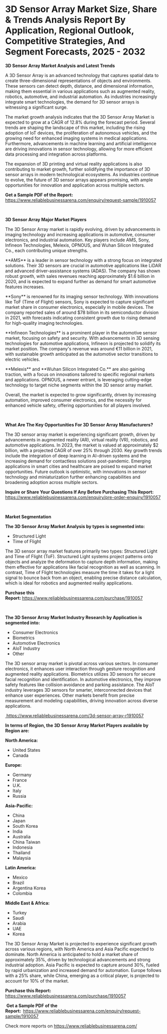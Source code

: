 <p><h1>3D Sensor Array Market Size, Share & Trends Analysis Report By Application, Regional Outlook, Competitive Strategies, And Segment Forecasts, 2025 - 2032</h1></p><p><strong>3D Sensor Array Market Analysis and Latest Trends</strong></p>
<p><p>A 3D Sensor Array is an advanced technology that captures spatial data to create three-dimensional representations of objects and environments. These sensors can detect depth, distance, and dimensional information, making them essential in various applications such as augmented reality, robotics, automotive, and industrial automation. As industries increasingly integrate smart technologies, the demand for 3D sensor arrays is witnessing a significant surge.</p><p>The market growth analysis indicates that the 3D Sensor Array Market is expected to grow at a CAGR of 12.8% during the forecast period. Several trends are shaping the landscape of this market, including the rising adoption of IoT devices, the proliferation of autonomous vehicles, and the growing need for enhanced imaging systems in medical applications. Furthermore, advancements in machine learning and artificial intelligence are driving innovations in sensor technology, allowing for more efficient data processing and integration across platforms.</p><p>The expansion of 3D printing and virtual reality applications is also contributing to market growth, further solidifying the importance of 3D sensor arrays in modern technological ecosystems. As industries continue to evolve, the future of 3D sensor arrays appears promising, with ample opportunities for innovation and application across multiple sectors.</p></p>
<p><strong>Get a Sample PDF of the Report:&nbsp;</strong> <a href="https://www.reliablebusinessarena.com/enquiry/request-sample/1910057?utm_campaign=3443&utm_medium=2&utm_source=Github&utm_content=ia&utm_term=06042025&utm_id=3d-sensor-array">https://www.reliablebusinessarena.com/enquiry/request-sample/1910057</a></p>
<p>&nbsp;</p>
<p><strong>3D Sensor Array Major Market Players</strong></p>
<p><p>The 3D Sensor Array market is rapidly evolving, driven by advancements in imaging technology and increasing applications in automotive, consumer electronics, and industrial automation. Key players include AMS, Sony, Infineon Technologies, Melexis, OPNOUS, and Wuhan Silicon Integrated Co., each contributing unique strengths.</p><p>**AMS** is a leader in sensor technology with a strong focus on integrated solutions. Their 3D sensors are crucial in automotive applications like LiDAR and advanced driver-assistance systems (ADAS). The company has shown robust growth, with sales revenues reaching approximately $1.6 billion in 2020, and is expected to expand further as demand for smart automotive features increases.</p><p>**Sony** is renowned for its imaging sensor technology. With innovations like ToF (Time of Flight) sensors, Sony is expected to capture significant market share in consumer electronics, especially in mobile devices. The company reported sales of around $78 billion in its semiconductor division in 2021, with forecasts indicating consistent growth due to rising demand for high-quality imaging technologies.</p><p>**Infineon Technologies** is a prominent player in the automotive sensor market, focusing on safety and security. With advancements in 3D sensing technologies for automotive applications, Infineon is projected to solidify its market position. The company's revenue was around €11 billion in 2021, with sustainable growth anticipated as the automotive sector transitions to electric vehicles.</p><p>**Melexis** and **Wuhan Silicon Integrated Co.** are also gaining traction, with a focus on innovations tailored to specific regional markets and applications. OPNOUS, a newer entrant, is leveraging cutting-edge technology to target niche segments within the 3D sensor array market.</p><p>Overall, the market is expected to grow significantly, driven by increasing automation, improved consumer electronics, and the necessity for enhanced vehicle safety, offering opportunities for all players involved.</p></p>
<p>&nbsp;</p>
<p><strong>What Are The Key Opportunities For 3D Sensor Array Manufacturers?</strong></p>
<p><p>The 3D sensor array market is experiencing significant growth, driven by advancements in augmented reality (AR), virtual reality (VR), robotics, and automotive applications. In 2023, the market is valued at approximately $2 billion, with a projected CAGR of over 25% through 2030. Key growth trends include the integration of deep learning in AI-driven systems and the increasing demand for contactless solutions post-pandemic. Emerging applications in smart cities and healthcare are poised to expand market opportunities. Future outlook is optimistic, with innovations in sensor technology and miniaturization further enhancing capabilities and broadening adoption across multiple sectors.</p></p>
<p><strong>Inquire or Share Your Questions If Any Before Purchasing This Report:</strong> <a href="https://www.reliablebusinessarena.com/enquiry/pre-order-enquiry/1910057?utm_campaign=3443&utm_medium=2&utm_source=Github&utm_content=ia&utm_term=06042025&utm_id=3d-sensor-array">https://www.reliablebusinessarena.com/enquiry/pre-order-enquiry/1910057</a></p>
<p>&nbsp;</p>
<p><strong>Market Segmentation</strong></p>
<p><strong>The 3D Sensor Array Market Analysis by types is segmented into:</strong></p>
<p><ul><li>Structured Light</li><li>Time of Flight</li></ul></p>
<p><p>The 3D sensor array market features primarily two types: Structured Light and Time of Flight (ToF). Structured Light systems project patterns onto objects and analyze the deformation to capture depth information, making them effective for applications like facial recognition as well as scanning. In contrast, Time of Flight technologies measure the time it takes for a light signal to bounce back from an object, enabling precise distance calculation, which is ideal for robotics and augmented reality applications.</p></p>
<p><strong>Purchase this Report:&nbsp;</strong><a href="https://www.reliablebusinessarena.com/purchase/1910057?utm_campaign=3443&utm_medium=2&utm_source=Github&utm_content=ia&utm_term=06042025&utm_id=3d-sensor-array">https://www.reliablebusinessarena.com/purchase/1910057</a></p>
<p>&nbsp;</p>
<p><strong>The 3D Sensor Array Market Industry Research by Application is segmented into:</strong></p>
<p><ul><li>Consumer Electronics</li><li>Biometrics</li><li>Automotive Electronics</li><li>AIoT Industry</li><li>Other</li></ul></p>
<p><p>The 3D sensor array market is pivotal across various sectors. In consumer electronics, it enhances user interaction through gesture recognition and augmented reality applications. Biometrics utilizes 3D sensors for secure facial recognition and identification. In automotive electronics, they improve safety features like collision avoidance and parking assistance. The AIoT industry leverages 3D sensors for smarter, interconnected devices that enhance user experiences. Other markets benefit from precise measurement and modeling capabilities, driving innovation across diverse applications.</p></p>
<p><a href="https://www.reliablebusinessarena.com/3d-sensor-array-r1910057?utm_campaign=3443&utm_medium=2&utm_source=Github&utm_content=ia&utm_term=06042025&utm_id=3d-sensor-array">&nbsp;https://www.reliablebusinessarena.com/3d-sensor-array-r1910057</a></p>
<p><strong>In terms of Region, the 3D Sensor Array Market Players available by Region are:</strong></p>
<p>
    <p> <strong> North America: </strong>
        <ul>
            <li>United States</li>
            <li>Canada</li>
        </ul>
        </p> 
    <p> <strong> Europe: </strong>
        <ul>
            <li>Germany</li>
            <li>France</li>
            <li>U.K.</li>
            <li>Italy</li>
            <li>Russia</li>
        </ul>
        </p> 
    <p> <strong> Asia-Pacific: </strong>
        <ul>
            <li>China</li>
            <li>Japan</li>
            <li>South Korea</li>
            <li>India</li>
            <li>Australia</li>
            <li>China Taiwan</li>
            <li>Indonesia</li>
            <li>Thailand</li>
            <li>Malaysia</li>
        </ul>
        </p> 
    <p> <strong> Latin America: </strong>
        <ul>
            <li>Mexico</li>
            <li>Brazil</li>
            <li>Argentina Korea</li>
            <li>Colombia</li>
        </ul>
        </p> 
    <p> <strong> Middle East & Africa: </strong>
        <ul>
            <li>Turkey</li>
            <li>Saudi</li>
            <li>Arabia</li>
            <li>UAE</li>
            <li>Korea</li>
        </ul>
    </p>
    </p>
<p><p>The 3D Sensor Array Market is projected to experience significant growth across various regions, with North America and Asia Pacific expected to dominate. North America is anticipated to hold a market share of approximately 35%, driven by technological advancements and strong industrial adoption. Asia Pacific is expected to capture around 30%, fueled by rapid urbanization and increased demand for automation. Europe follows with a 25% share, while China, emerging as a critical player, is projected to account for 10% of the market.</p></p>
<p><strong>Purchase this Report: </strong><a href="https://www.reliablebusinessarena.com/purchase/1910057?utm_campaign=3443&utm_medium=2&utm_source=Github&utm_content=ia&utm_term=06042025&utm_id=3d-sensor-array">https://www.reliablebusinessarena.com/purchase/1910057</a></p>
<p>&nbsp;<strong>Get a Sample PDF of the Report:&nbsp;&nbsp;</strong><a href="https://www.reliablebusinessarena.com/enquiry/request-sample/1910057?utm_campaign=3443&utm_medium=2&utm_source=Github&utm_content=ia&utm_term=06042025&utm_id=3d-sensor-array">https://www.reliablebusinessarena.com/enquiry/request-sample/1910057</a></p>
<p><strong></strong></p>
<p>Check more reports on <a href="https://www.reliablebusinessarena.com/?utm_campaign=3443&utm_medium=2&utm_source=Github&utm_content=ia&utm_term=06042025&utm_id=3d-sensor-array">https://www.reliablebusinessarena.com/</a></p>